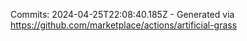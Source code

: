Commits: 2024-04-25T22:08:40.185Z - Generated via https://github.com/marketplace/actions/artificial-grass
<br>

